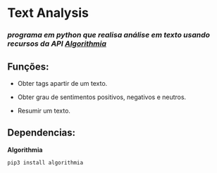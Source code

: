 # Text Analysis
### _programa em python que realisa análise em texto usando recursos da API [Algorithmia](https://algorithmia.com)_

## Funções:

- Obter tags apartir de um texto.

- Obter grau de sentimentos positivos, negativos e neutros.

- Resumir um texto.

## Dependencias:

**Algorithmia**
```
pip3 install algorithmia
```